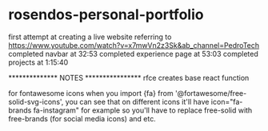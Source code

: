 # rosendos-personal-portfolio
first attempt at creating a live website
referring to https://www.youtube.com/watch?v=x7mwVn2z3Sk&ab_channel=PedroTech
completed navbar at 32:53
completed experience page at 53:03
completed projects at 1:15:40

************** NOTES ****************
rfce            creates base react function

for fontawesome icons when you import {fa<iconname>} from '@fortawesome/free-solid-svg-icons', you can see
that on different icons it'll have icon="fa-brands fa-instagram" for example so you'll have to replace free-solid with
free-brands (for social media icons) and etc.